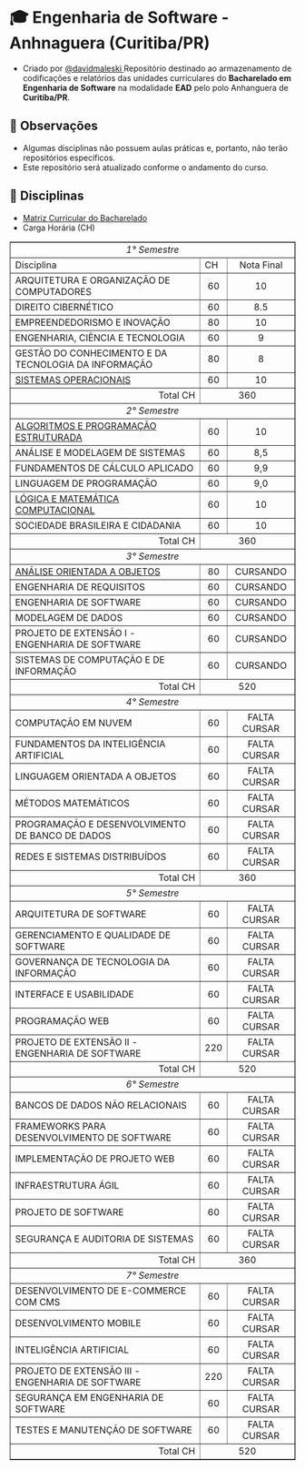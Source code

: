 # 🎓 Engenharia de Software - Anhnaguera (Curitiba/PR)
   - Criado por <a href="https://github.com/davidmaleski"> @davidmaleski </a>
Repositório destinado ao armazenamento de codificações e relatórios das unidades curriculares do **Bacharelado em Engenharia de Software** na modalidade **EAD** pelo polo Anhanguera de **Curitiba/PR**.

## 📌 Observações  
- Algumas disciplinas não possuem aulas práticas e, portanto, não terão repositórios específicos.  
- Este repositório será atualizado conforme o andamento do curso.  
## 📁 Disciplinas
* [Matriz Curricular do Bacharelado](https://drive.google.com/file/d/1iMnIWu4O3ZeLK44DukZsbdVN9pryL3P7/view?usp=sharing)
* Carga Horária (CH)
<table border="1">
   <tr> <td colspan="3" align="center"> <i>1° Semestre </i></td> </tr>
   <tr> <td>Disciplina</td> <td>CH</td> <td align="center"> Nota Final</td>  </tr>
   <tr> <td> ARQUITETURA E ORGANIZAÇÃO DE COMPUTADORES </td> <td align="center"> 60</td>  <td align="center"> 10</td> </tr>
   <tr> <td> DIREITO CIBERNÉTICO </td> <td align="center">60</td> <td align="center"> 8.5</td> </tr>
   <tr> <td> EMPREENDEDORISMO E INOVAÇÃO</td> <td align="center">80</td> <td align="center"> 10</td> </tr>
   <tr> <td> ENGENHARIA, CIÊNCIA E TECNOLOGIA </td> <td align="center">60</td> <td align="center"> 9</td> </tr>
   <tr> <td> GESTÃO DO CONHECIMENTO E DA TECNOLOGIA DA INFORMAÇÃO</td> <td align="center">80</td> <td align="center"> 8</td> </tr>
   <tr> <td> <a href="https://docs.google.com/document/d/1crMjTVgTO-Pmj7ZaU21qBVKsTZjleK8S/edit?usp=drive_link&ouid=114457480144665556428&rtpof=true&sd=true" target='_blank'> SISTEMAS OPERACIONAIS </a> </td> <td align="center">60</td> <td align="center"> 10</td> </tr>
   <tr> <td align="right">Total CH</td> <td colspan="2" align="center">360</td>   </tr>

   <tr> <td colspan="3" align="center"> <i>2° Semestre </i> </td> </tr>
   <tr> <td> <a href='https://drive.google.com/file/d/1-aoOTO8dUP6N0fEKijr6SCdi-3e0v1aK/view?usp=drive_link' target="_blank"> ALGORITMOS E PROGRAMAÇÃO ESTRUTURADA  </a> </td> <td align="center">60</td> <td align="center">10 </td> </tr>
   <tr> <td> ANÁLISE E MODELAGEM DE SISTEMAS  </td> <td align="center">60</td> <td align="center"> 8,5 </td> </tr>
   <tr> <td> FUNDAMENTOS DE CÁLCULO APLICADO </td> <td align="center">60</td> <td align="center"> 9,9 </td> </tr>
   <tr> <td> LINGUAGEM DE PROGRAMAÇÃO </td> <td align="center">60</td> <td align="center"> 9,0 </td> </tr>
   <tr> <td> <a href='https://drive.google.com/file/d/1L5SwqP3hV8sC5qoC-qgYdc0yJgJuLG-B/view?usp=drive_link' target="_blank"> LÓGICA E MATEMÁTICA COMPUTACIONAL </a> </td> <td align="center">60</td> <td align="center"> 10 </td> </tr>
   <tr> <td> SOCIEDADE BRASILEIRA E CIDADANIA </td> <td align="center">60</td> <td align="center"> 10 </td> </tr>
   <tr> <td align="right">Total CH </td> <td colspan="2" align="center">360</td> </tr>

   <tr> <td colspan="3" align="center"> <i>3° Semestre </i> </td> </tr>
   <tr> <td>  <a href='https://docs.google.com/document/d/1crMjTVgTO-Pmj7ZaU21qBVKsTZjleK8S/edit?usp=drive_link&ouid=114457480144665556428&rtpof=true&sd=true' target="_blank"> ANÁLISE ORIENTADA A OBJETOS </a>  </td> <td align="center">80</td> <td align="center"> CURSANDO </td> </tr>
   <tr> <td> ENGENHARIA DE REQUISITOS  </td> <td align="center">60</td> <td align="center"> CURSANDO </td> </tr>
   <tr> <td> ENGENHARIA DE SOFTWARE </td> <td align="center">60</td> <td align="center"> CURSANDO </td> </tr>
   <tr> <td> MODELAGEM DE DADOS  </td> <td align="center">60</td> <td align="center"> CURSANDO </td> </tr>
   <tr> <td> PROJETO DE EXTENSÃO I - ENGENHARIA DE SOFTWARE  </td> <td align="center">60</td> <td align="center"> CURSANDO </td> </tr>
   <tr> <td> SISTEMAS DE COMPUTAÇÃO E DE INFORMAÇÃO </td> <td align="center">60</td> <td align="center"> CURSANDO </td> </tr>
   <tr> <td align="right">Total CH </td> <td colspan="2" align="center">520 </td> </tr>

   <tr> <td colspan="3" align="center"> <i>4° Semestre </i> </td> </tr>
   <tr> <td> COMPUTAÇÃO EM NUVEM </td> <td align="center"> 60 </td> <td align="center"> FALTA CURSAR </td> </tr>
   <tr> <td> FUNDAMENTOS DA INTELIGÊNCIA ARTIFICIAL </td> <td align="center"> 60 </td> <td align="center"> FALTA CURSAR </td> </tr>
   <tr> <td> LINGUAGEM ORIENTADA A OBJETOS </td> <td align="center"> 60 </td> <td align="center"> FALTA CURSAR </td> </tr>
   <tr> <td> MÉTODOS MATEMÁTICOS </td> <td align="center"> 60 </td> <td align="center"> FALTA CURSAR </td> </tr>
   <tr> <td> PROGRAMAÇÃO E DESENVOLVIMENTO DE BANCO DE DADOS </td> <td align="center"> 60 </td> <td align="center"> FALTA CURSAR </td> </tr>
   <tr> <td> REDES E SISTEMAS DISTRIBUÍDOS </td> <td align="center"> 60 </td> <td align="center"> FALTA CURSAR </td> </tr>
   <tr> <td align="right"> Total CH </td> <td colspan="2" align="center"> 360 </td> </tr>

   <tr> <td colspan="3" align="center"> <i>5° Semestre </i> </td> </tr>
   <tr> <td> ARQUITETURA DE SOFTWARE </td> <td align="center"> 60 </td> <td align="center"> FALTA CURSAR </td> </tr>
   <tr> <td> GERENCIAMENTO E QUALIDADE DE SOFTWARE </td> <td align="center"> 60 </td> <td align="center"> FALTA CURSAR </td> </tr>
   <tr> <td> GOVERNANÇA DE TECNOLOGIA DA INFORMAÇÃO </td> <td align="center"> 60 </td> <td align="center"> FALTA CURSAR </td> </tr>
   <tr> <td> INTERFACE E USABILIDADE </td> <td align="center"> 60 </td> <td align="center"> FALTA CURSAR </td> </tr>
   <tr> <td> PROGRAMAÇÃO WEB </td> <td align="center"> 60 </td> <td align="center"> FALTA CURSAR </td> </tr>
   <tr> <td> PROJETO DE EXTENSÃO II - ENGENHARIA DE SOFTWARE </td> <td align="center"> 220 </td> <td align="center"> FALTA CURSAR </td> </tr>
   <tr> <td align="right"> Total CH </td> <td colspan="2" align="center"> 520 </td> </tr>

   <tr> <td colspan="3" align="center"> <i>6° Semestre </i> </td> </tr>
   <tr> <td> BANCOS DE DADOS NÃO RELACIONAIS </td> <td align="center"> 60 </td> <td align="center"> FALTA CURSAR </td> </tr>
   <tr> <td> FRAMEWORKS PARA DESENVOLVIMENTO DE SOFTWARE </td> <td align="center"> 60 </td> <td align="center"> FALTA CURSAR </td> </tr>
   <tr> <td> IMPLEMENTAÇÃO DE PROJETO WEB </td> <td align="center"> 60 </td> <td align="center"> FALTA CURSAR </td> </tr>
   <tr> <td> INFRAESTRUTURA ÁGIL </td> <td align="center"> 60 </td> <td align="center"> FALTA CURSAR </td> </tr>
   <tr> <td> PROJETO DE SOFTWARE </td> <td align="center"> 60 </td> <td align="center"> FALTA CURSAR </td> </tr>
   <tr> <td> SEGURANÇA E AUDITORIA DE SISTEMAS </td> <td align="center"> 60 </td> <td align="center"> FALTA CURSAR </td> </tr>
   <tr> <td align="right"> Total CH </td> <td colspan="2" align="center"> 360 </td> </tr>

   <tr> <td colspan="3" align="center"> <i>7° Semestre </i> </td> </tr>
   <tr> <td> DESENVOLVIMENTO DE E-COMMERCE COM CMS </td> <td align="center"> 60 </td> <td align="center"> FALTA CURSAR </td> </tr>
   <tr> <td> DESENVOLVIMENTO MOBILE </td> <td align="center"> 60 </td> <td align="center"> FALTA CURSAR </td> </tr>
   <tr> <td> INTELIGÊNCIA ARTIFICIAL </td> <td align="center"> 60 </td> <td align="center"> FALTA CURSAR </td> </tr>
   <tr> <td> PROJETO DE EXTENSÃO III - ENGENHARIA DE SOFTWARE </td> <td align="center"> 220 </td> <td align="center"> FALTA CURSAR </td> </tr>
   <tr> <td> SEGURANÇA EM ENGENHARIA DE SOFTWARE </td> <td align="center"> 60 </td> <td align="center"> FALTA CURSAR </td> </tr>
   <tr> <td> TESTES E MANUTENÇÃO DE SOFTWARE </td> <td align="center"> 60 </td> <td align="center"> FALTA CURSAR </td> </tr>
   <tr> <td align="right"> Total CH </td> <td colspan="2" align="center"> 520 </td> </tr>
</table>
